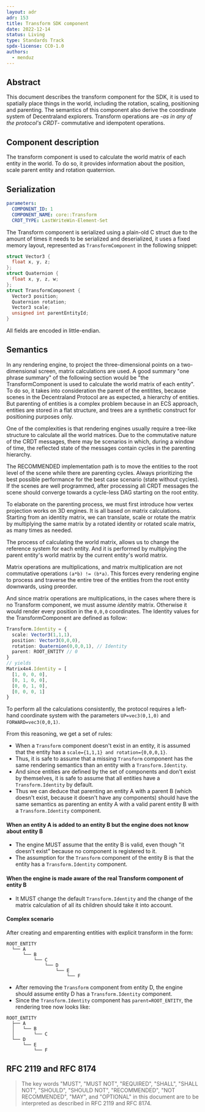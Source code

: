 ```yaml
---
layout: adr
adr: 153
title: Transform SDK component
date: 2022-12-14
status: Living
type: Standards Track
spdx-license: CC0-1.0
authors:
  - menduz
---
```


## Abstract

This document describes the transform component for the SDK, it is used to spatially place things in the world, including the rotation, scaling, positioning and parenting. The semantics of this component also derive the coordinate system of Decentraland explorers. Transform operations are -_as in any of the protocol's CRDT_- commutative and idempotent operations.

## Component description

The transform component is used to calculate the world matrix of each entity in the world. To do so, it provides information about the position, scale parent entity and rotation quaternion.

## Serialization

```yaml
parameters:
  COMPONENT_ID: 1
  COMPONENT_NAME: core::Transform
  CRDT_TYPE: LastWriteWin-Element-Set
```

The Transform component is serialized using a plain-old C struct due to the amount of times it needs to be serialized and deserialized, it uses a fixed memory layout, represented as `TransformComponent` in the following snippet:

```c++
struct Vector3 {
  float x, y, z;
};
struct Quaternion {
  float x, y, z, w;
};
struct TransformComponent {
  Vector3 position;
  Quaternion rotation;
  Vector3 scale;
  unsigned int parentEntityId;
}
```

All fields are encoded in little-endian.

## Semantics

In any rendering engine, to project the three-dimensional points on a two-dimensional screen, matrix calculations are used. A good summary "one phrase summary" of the following section would be "the TransformComponent is used to calculate the world matrix of each entity". To do so, it takes into consideration the parent of the entitites, because scenes in the Decentraland Protocol are as expected, a hierarchy of entities. But parenting of entities is a complex problem because in an ECS approach, entities are stored in a flat structure, and trees are a synthetic construct for positioning purposes only.

One of the complexities is that rendering engines usually require a tree-like structure to calculate all the world matrices. Due to the commutative nature of the CRDT messages, there may be scenarios in which, during a window of time, the reflected state of the messages contain cycles in the parenting hierarchy.

The RECOMMENDED implementation path is to move the entities to the root level of the scene while there are parenting cycles. Always prioritizing the best possible performance for the best case scenario (state without cycles). If the scenes are well programmed, after processing all CRDT messages the scene should converge towards a cycle-less DAG starting on the root entity.

To elaborate on the parenting process, we must first introduce how vertex projection works on 3D engines. It is all based on matrix calculations. Starting from an identity matrix, we can translate, scale or rotate the matrix by multiplying the same matrix by a rotated identity or rotated scale matrix, as many times as needed.

The process of calculating the world matrix, allows us to change the reference system for each entity. And it is performed by multiplying the parent entity's world matrix by the current entity's world matrix.

Matrix operations are multiplications, and matrix multiplication are not commutative operations `(a*b) != (b*a)`. This forces every rendering engine to process and traverse the entire tree of the entities from the root entity downwards, using preorder.

And since matrix operations are multiplications, in the cases where there is no Transform component, we must assume _identity_ matrix. Otherwise it would render every position in the `0,0,0` coordinates. The Identity values for the TransformComponent are defined as follow:

```typescript
Transform.Identity = {
  scale: Vector3(1,1,1),
  position: Vector3(0,0,0),
  rotation: Quaternion(0,0,0,1), // Identity
  parent: ROOT_ENTITY // 0
}
// yields
Matrix4x4.Identity = [
  [1, 0, 0, 0],
  [0, 1, 0, 0],
  [0, 0, 1, 0],
  [0, 0, 0, 1]
}
```

To perform all the calculations consistently, the protocol requires a left-hand coordinate system with the parameters `UP=vec3(0,1,0)` and `FORWARD=vec3(0,0,1)`.

From this reasoning, we get a set of rules:

- When a `Transform` component doesn't exist in an entity, it is assumed that the entity has a `scale={1,1,1} and rotation={0,0,0,1}`.
- Thus, it is safe to assume that a missing `Transform` component has the same rendering semantics than an entity with a `Transform.Identity`.
- And since entities are defined by the set of components and don't exist by themselves, it is safe to assume that all entities have a `Transform.Identity` by default.
- Thus we can deduce that parenting an entity A with a parent B (which doesn't exist, because it doesn't have any components) should have the same semantics as parenting an entity A with a valid parent entity B with a `Transform.Identity` component.

#### When an entity A is added to an entity B but the engine does not know about entity B

- The engine MUST assume that the entity B is valid, even though "it doesn't exist" because no component is registered to it.
- The assumption for the `Transform` component of the entity B is that the entity has a `Transform.Identity` component.

#### When the engine is made aware of the real Transform component of entity B

- It MUST change the default `Transform.Identity` and the change of the matrix calculation of all its children should take it into account.

#### Complex scenario

After creating and emparenting entities with explicit transform in the form:

```
ROOT_ENTITY
  └── A
      └── B
          └── C
              └── D
                  └── E
                      └── F
```

- After removing the `Transform` component from entity D, the engine should assume entity D has a `Transform.Identity` component.
- Since the `Transform.Identity` component has `parent=ROOT_ENTITY`, the rendering tree now looks like:

```
ROOT_ENTITY
  ├── A
  │   └── B
  │       └── C
  └── D
      └── E
          └── F
```

## RFC 2119 and RFC 8174

> The key words "MUST", "MUST NOT", "REQUIRED", "SHALL", "SHALL NOT", "SHOULD", "SHOULD NOT", "RECOMMENDED", "NOT RECOMMENDED", "MAY", and "OPTIONAL" in this document are to be interpreted as described in RFC 2119 and RFC 8174.
